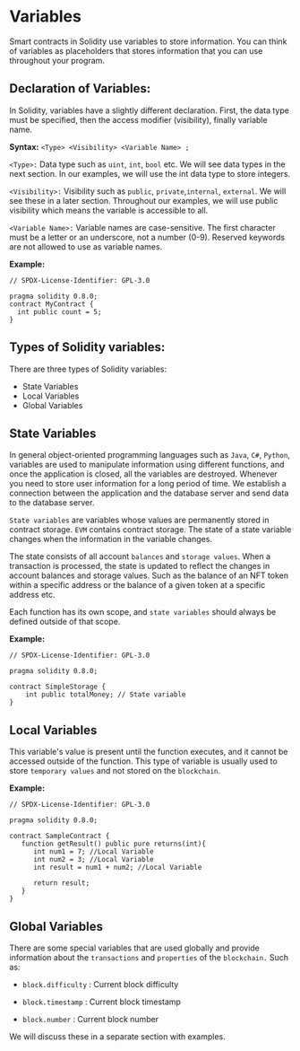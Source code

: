 # Variables

Smart contracts in Solidity use variables to store information. You can think of variables as placeholders that stores information that you can use throughout your program. 

## Declaration of Variables:

<p>In Solidity, variables have a slightly different declaration. First, the data type must be specified, then the access modifier (visibility), finally variable name. </p>

**Syntax:** `<Type> <Visibility> <Variable Name> ; `

`<Type>:` Data type such as `uint`, `int`, `bool` etc. We will see data types in the next section. In our examples, we will use the int data type to store integers.

`<Visibility>:` Visibility such as `public`, `private`,`internal`, `external`. We will see these in a later section. Throughout our examples, we will use public visibility which means the variable is accessible to all.

`<Variable Name>:` Variable names are case-sensitive. The first character must be a letter or an underscore, not a number (0-9). Reserved keywords are not allowed to use as variable names.

<!-- <a href="https://remix.ethereum.org/#optimize=false&runs=200&evmVersion=null&version=soljson-v0.8.15+commit.e14f2714.js" class="code-link"><i class="fas fa-link"></i></a> -->

**Example:**
```solidity
// SPDX-License-Identifier: GPL-3.0

pragma solidity 0.8.0;
contract MyContract {
  int public count = 5; 
}
```

## Types of Solidity variables:

There are three types of Solidity variables:

* State Variables
* Local Variables
* Global Variables


## State Variables

In general object-oriented programming languages such as `Java`, `C#`, `Python`, variables are used to manipulate information using different functions, and once the application is closed, all the variables are destroyed. Whenever you need to store user information for a long period of time. We establish a connection between the application and the database server and send data to the database server. 

`State variables` are variables whose values are permanently stored in contract storage. `EVM` contains contract storage. The state of a state variable changes when the information in the variable changes. 

The state consists of all account `balances` and `storage values`. When a transaction is processed, the state is updated to reflect the changes in account balances and storage values. Such as the balance of an NFT token within a specific address or the balance of a given token at a specific address etc. 

Each function has its own scope, and `state variables` should always be defined outside of that scope.

**Example:**
```solidity
// SPDX-License-Identifier: GPL-3.0

pragma solidity 0.8.0;

contract SimpleStorage {
    int public totalMoney; // State variable
}
```

## Local Variables

This variable's value is present until the function executes, and it cannot be accessed outside of the function. This type of variable is usually used to store `temporary values` and not stored on the `blockchain`.

**Example:**
```sol
// SPDX-License-Identifier: GPL-3.0

pragma solidity 0.8.0;

contract SampleContract {
   function getResult() public pure returns(int){
      int num1 = 7; //Local Variable
      int num2 = 3; //Local Variable
      int result = num1 + num2; //Local Variable

      return result; 
   }
}
```
## Global Variables

There are some special variables that are used globally and provide information about the `transactions` and `properties` of the `blockchain.` Such as:

  * `block.difficulty` : Current block difficulty
  
  * `block.timestamp` : Current block timestamp
  
  * `block.number` : Current block number

We will discuss these in a separate section with examples.